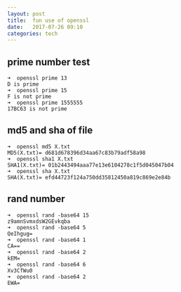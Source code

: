 ```yaml
---
layout: post
title:  fun use of openssl 
date:   2017-07-26 09:10 
categories: tech 
---
```


## prime number test

```{bash}
➜  openssl prime 13
D is prime
➜  openssl prime 15
F is not prime
➜  openssl prime 1555555
17BC63 is not prime
```

## md5 and sha of file

```{bash}
➜  openssl md5 X.txt 
MD5(X.txt)= d681d678396d34aa67c83b79adf58a98
➜  openssl sha1 X.txt
SHA1(X.txt)= 01b2443494aaa77e13e6104278c1f5d045047b04
➜  openssl sha X.txt
SHA(X.txt)= efd44723f124a750dd35812450a819c869e2e84b
```

## rand number
```{bash}
➜  openssl rand -base64 15
z9amnSvmxdsW2GEvkqba
➜  openssl rand -base64 5
QeIhgug=
➜  openssl rand -base64 1
CA==
➜  openssl rand -base64 2
kEM=
➜  openssl rand -base64 6
Xv3CfWu0
➜  openssl rand -base64 2
EWA=
```

